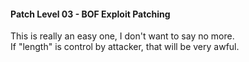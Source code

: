 #### Patch Level 03 - BOF Exploit Patching

This is really an easy one, I don't want to say no more.  
If "length" is control by attacker, that will be very awful. 
